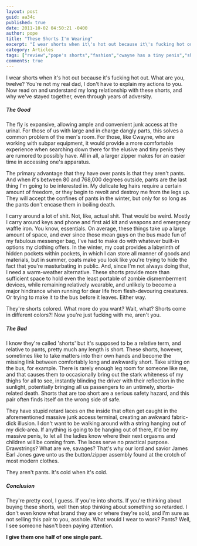 ```yaml
---
layout: post
guid: aa34c
published: true
date: 2011-10-02 04:50:21 -0400
author: pope
title: "These Shorts I'm Wearing"
excerpt: "I wear shorts when it\'s hot out because it\'s fucking hot out. What are you, twelve? You\'re not my real dad, I don\'t have to explain my actions to you. Now read on and understand my long relationship with these shorts, and why we\'ve stayed together, even through years of adversity."
category: Articles
tags: ["review","pope's shorts","fashion","cwayne has a tiny penis","short pants","you can't have my shorts","shorts"]
comments: true 
---
```


I wear shorts when it's hot out because it's fucking hot out. What are you, twelve? You're not my real dad, I don't have to explain my actions to you. Now read on and understand my long relationship with these shorts, and why we've stayed together, even through years of adversity.

##### The Good

The fly is expansive, allowing ample and convenient junk access at the urinal. For those of us with large and in charge dangly parts, this solves a common problem of the men's room. For those, like Cwayne, who are working with subpar equipment, it would provide a more comfortable experience when searching down there for the elusive and tiny penis they are rumored to possibly have. All in all, a larger zipper makes for an easier time in accessing one's apparatus.

The primary advantage that they have over pants is that they aren't pants. And when it's between 80 and 768,000 degrees outside, pants are the last thing I'm going to be interested in. My delicate leg hairs require a certain amount of freedom, or they begin to revolt and destroy me from the legs up. They will accept the confines of pants in the winter, but only for so long as the pants don't encase them in boiling death.

I carry around a lot of shit. Not, like, actual shit. That would be weird. Mostly I carry around keys and phone and first aid kit and weapons and emergency waffle iron. You know, essentials. On average, these things take up a large amount of space, and ever since those mean guys on the bus made fun of my fabulous messenger bag, I've had to make do with whatever built-in options my clothing offers. In the winter, my coat provides a labyrinth of hidden pockets within pockets, in which I can store all manner of goods and materials, but in summer, coats make you look like you're trying to hide the fact that you're masturbating in public. And, since I'm not always doing that, I need a warm-weather alternative. These shorts provide more than sufficient space to hold even the least portable of zombie dismemberment devices, while remaining relatively wearable, and unlikely to become a major hindrance when running for dear life from flesh-devouring creatures. Or trying to make it to the bus before it leaves. Either way.

They're shorts colored. What more do you want? Wait, what? Shorts come in different colors?! Now you're just fucking with me, aren't you.

##### The Bad

I know they're called 'shorts' but it's supposed to be a relative term, and relative to pants, pretty much any length is short. These shorts, however, sometimes like to take matters into their own hands and become the missing link between comfortably long and awkwardly short. Take sitting on the bus, for example. There is rarely enough leg room for someone like me, and that causes them to occasionally bring out the stark whiteness of my thighs for all to see, instantly blinding the driver with their reflection in the sunlight, potentially bringing all us passengers to an untimely, shorts-related death. Shorts that are too short are a serious safety hazard, and this pair often finds itself on the wrong side of safe.

They have stupid retard laces on the inside that often get caught in the aforementioned massive junk access terminal, creating an awkward fabric-dick illusion. I don't want to be walking around with a string hanging out of my dick-area. If anything is going to be hanging out of there, it'd be my massive penis, to let all the ladies know where their next orgasms and children will be coming from. The laces serve no practical purpose. Drawstrings? What are we, savages? That's why our lord and savior James Earl Jones gave unto us the button/zipper assembly found at the crotch of most modern clothes.

They aren't pants. It's cold when it's cold.

##### Conclusion

They're pretty cool, I guess. If you're into shorts. If you're thinking about buying these shorts, well then stop thinking about something so retarded. I don't even know what brand they are or where they're sold, and I'm sure as not selling this pair to you, asshole. What would I wear to work? Pants? Well, I see someone hasn't been paying attention.

**I give them one half of one single pant.**